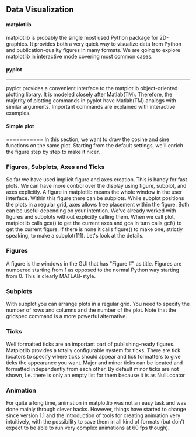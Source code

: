 ## Data Visualization

#### matplotlib

matplotlib is probably the single most used Python package for 2D-graphics. It
provides both a very quick way to visualize data from Python and
publication-quality figures in many formats.  We are going to explore
matplotlib in interactive mode covering most common cases.

#### pyplot

------
pyplot provides a convenient interface to the matplotlib object-oriented
plotting library. It is modeled closely after Matlab(TM). Therefore, the
majority of plotting commands in pyplot have Matlab(TM) analogs with similar
arguments. Important commands are explained with interactive examples.

#### Simple plot

===========
In this section, we want to draw the cosine and sine functions on the same
plot. Starting from the default settings, we'll enrich the figure step by step
to make it nicer.

### Figures, Subplots, Axes and Ticks

So far we have used implicit figure and axes creation. This is handy for fast plots. We can have more control over the display using figure, subplot, and axes explicitly. A figure in matplotlib means the whole window in the user interface. Within this figure there can be subplots. While subplot positions the plots in a regular grid, axes allows free placement within the figure. Both can be useful depending on your intention. We've already worked with figures and subplots without explicitly calling them. When we call plot, matplotlib calls gca() to get the current axes and gca in turn calls gcf() to get the current figure. If there is none it calls figure() to make one, strictly speaking, to make a subplot(111). Let's look at the details.

### Figures

A figure is the windows in the GUI that has "Figure #" as title. Figures are numbered starting from 1 as opposed to the normal Python way starting from 0. This is clearly MATLAB-style.

### Subplots

With subplot you can arrange plots in a regular grid. You need to specify the number of rows and columns and the number of the plot. Note that the gridspec command is a more powerful alternative.

### Ticks

Well formatted ticks are an important part of publishing-ready figures. Matplotlib provides a totally configurable system for ticks. There are tick locators to specify where ticks should appear and tick formatters to give ticks the appearance you want. Major and minor ticks can be located and formatted independently from each other. By default minor ticks are not shown, i.e. there is only an empty list for them because it is as NullLocator

### Animation

For quite a long time, animation in matplotlib was not an easy task and was done mainly through clever hacks. However, things have started to change since version 1.1 and the introduction of tools for creating animation very intuitively, with the possibility to save them in all kind of formats (but don't expect to be able to run very complex animations at 60 fps though).
